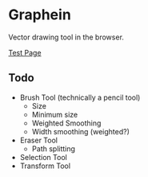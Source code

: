 # Graphein
Vector drawing tool in the browser.

[Test Page](https://cpsdqs.github.io/graphein/test/index)

## Todo
- Brush Tool (technically a pencil tool)
  + Size
  + Minimum size
  + Weighted Smoothing
  + Width smoothing (weighted?)
- Eraser Tool
  + Path splitting
- Selection Tool
- Transform Tool

